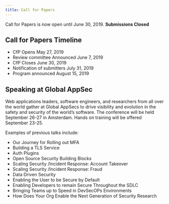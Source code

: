 ```yaml
---
title: Call for Papers 
---
```


Call for Papers is now open until June 30, 2019. **Submissions Closed**

## Call for Papers Timeline
* CfP Opens May 27, 2019
* Review committee Announced June 7, 2019
* CfP Closes June 30, 2019
* Notification of submitters July 31, 2019
* Program announced  August 15, 2019

## Speaking at Global AppSec

Web applications leaders, software engineers, and researchers from all over the world gather at Global AppSecs to drive visibility and evolution in the safety and security of the world’s software. The conference will be held September 26-27 in Amsterdam. Hands on training will be offered September 23-25.  

Examples of previous talks include: 
* Our Journey for Rolling out MFA
* Building a TLS Service
* Auth Plugins
* Open Source Security Building Blocks
* Scaling Security /Incident Response: Account Takeover
* Scaling Security /Incident Response: Fraud
* Data Driven Security
* Enabling the User to be Secure by Default
* Enabling Developers to remain Secure Throughout the SDLC
* Bringing Teams up to Speed in DevSecOPs Environments
* How Does Your Org Enable the Next Generation of Security Research
